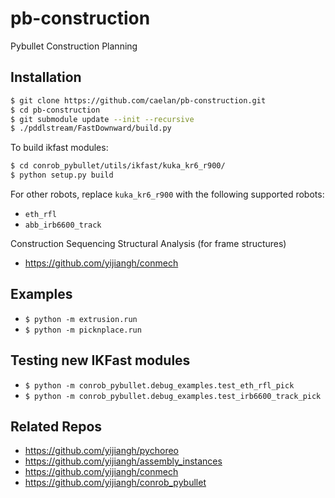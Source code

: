 # pb-construction
Pybullet Construction Planning

## Installation

```bash
$ git clone https://github.com/caelan/pb-construction.git
$ cd pb-construction
$ git submodule update --init --recursive
$ ./pddlstream/FastDownward/build.py
```

To build ikfast modules:
```bash
$ cd conrob_pybullet/utils/ikfast/kuka_kr6_r900/
$ python setup.py build
```

For other robots, replace `kuka_kr6_r900` with the following supported robots:
- `eth_rfl`
- `abb_irb6600_track`

Construction Sequencing Structural Analysis (for frame structures)
* https://github.com/yijiangh/conmech

## Examples

* `$ python -m extrusion.run`
* `$ python -m picknplace.run`

## Testing new IKFast modules

* `$ python -m conrob_pybullet.debug_examples.test_eth_rfl_pick`
* `$ python -m conrob_pybullet.debug_examples.test_irb6600_track_pick`

## Related Repos

* https://github.com/yijiangh/pychoreo
* https://github.com/yijiangh/assembly_instances
* https://github.com/yijiangh/conmech
* https://github.com/yijiangh/conrob_pybullet
